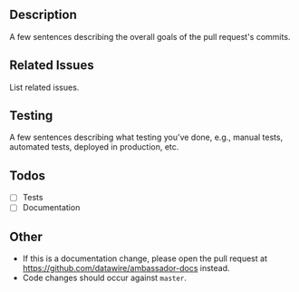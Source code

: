 ## Description
A few sentences describing the overall goals of the pull request's commits.

## Related Issues
List related issues.

## Testing
A few sentences describing what testing you've done, e.g., manual tests, automated tests, deployed in production, etc.

## Todos
- [ ] Tests
- [ ] Documentation

## Other
* If this is a documentation change, please open the pull request at https://github.com/datawire/ambassador-docs instead.
* Code changes should occur against `master`.
